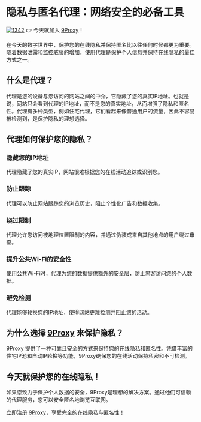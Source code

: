 # 隐私与匿名代理：网络安全的必备工具
<a href='https://postimages.org/' target='_blank'><img src='https://i.postimg.cc/SQBn8rjY/1342.jpg' border='0' alt='1342'/></a>
👉 今天就加入 [9Proxy](https://the9proxy.short.gy/github-homepage-chloe321)！

在今天的数字世界中，保护您的在线隐私并保持匿名比以往任何时候都更为重要。随着数据泄露和监控威胁的增加，使用代理是保护个人信息并保持在线隐私的最佳方式之一。

## 什么是代理？

代理是您的设备与您访问的网站之间的中介，它隐藏了您的真实IP地址。也就是说，网站只会看到代理的IP地址，而不是您的真实地址，从而增强了隐私和匿名性。代理有多种类型，例如住宅代理，它们看起来像普通用户的流量，因此不容易被检测到，是保护隐私的理想选择。

## 代理如何保护您的隐私？

### 隐藏您的IP地址
代理隐藏了您的真实IP，网站很难根据您的在线活动追踪或识别您。

### 防止跟踪
代理可以防止网站跟踪您的浏览历史，阻止个性化广告和数据收集。

### 绕过限制
代理允许您访问被地理位置限制的内容，并通过伪装成来自其他地点的用户绕过审查。

### 提升公共Wi-Fi的安全性
使用公共Wi-Fi时，代理为您的数据提供额外的安全层，防止黑客访问您的个人数据。

### 避免检测
代理能够轮换您的IP地址，使得网站更难检测并阻止您的活动。

## 为什么选择 [9Proxy](https://the9proxy.short.gy/github-homepage-chloe321) 来保护隐私？

[9Proxy](https://the9proxy.short.gy/github-homepage-chloe321) 提供了一种可靠且安全的方式来保持您的在线隐私和匿名性。凭借丰富的住宅IP池和自动IP轮换等功能，9Proxy确保您的在线活动保持私密和不可检测。

## 今天就保护您的在线隐私！

如果您致力于保护个人数据的安全，9Proxy是理想的解决方案。通过他们可信赖的代理服务，您可以安全匿名地浏览互联网。

立即注册 [9Proxy](https://the9proxy.short.gy/github-pricing-chloe321)，享受完全的在线隐私与匿名性！
